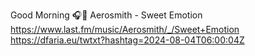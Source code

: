 Good Morning 🎧🎵 Aerosmith - Sweet Emotion  https://www.last.fm/music/Aerosmith/_/Sweet+Emotion https://dfaria.eu/twtxt?hashtag=2024-08-04T06:00:04Z